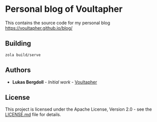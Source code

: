 # Personal blog of Voultapher

This contains the source code for my personal blog https://voultapher.github.io/blog/

## Building

```
zola build/serve
```

## Authors

* **Lukas Bergdoll** - *Initial work* - [Voultapher](https://github.com/Voultapher)

## License

This project is licensed under the Apache License, Version 2.0 -
see the [LICENSE.md](LICENSE.md) file for details.
